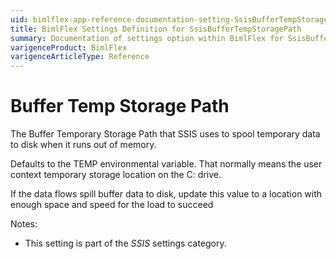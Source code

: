 ```yaml
---
uid: bimlflex-app-reference-documentation-setting-SsisBufferTempStoragePath
title: BimlFlex Settings Definition for SsisBufferTempStoragePath
summary: Documentation of settings option within BimlFlex for SsisBufferTempStoragePath
varigenceProduct: BimlFlex
varigenceArticleType: Reference
---
```


# Buffer Temp Storage Path

The Buffer Temporary Storage Path that SSIS uses to spool temporary data to disk when it runs out of memory.

Defaults to the TEMP environmental variable. That normally means the user context temporary storage location on the C: drive.

If the data flows spill buffer data to disk, update this value to a location with enough space and speed for the load to succeed

Notes:

* This setting is part of the *SSIS* settings category.

